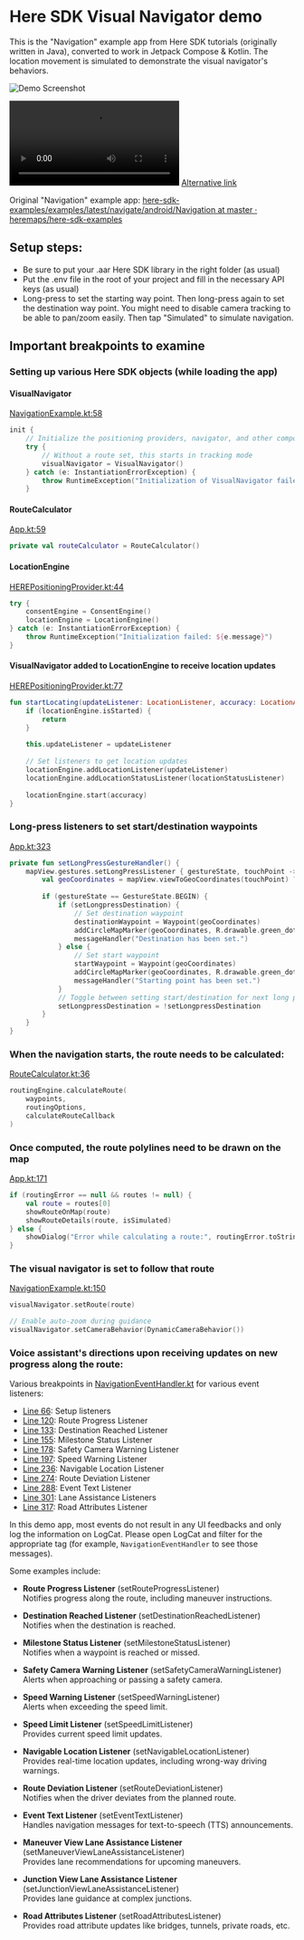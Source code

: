 # Here SDK Visual Navigator demo

This is the "Navigation" example app from Here SDK tutorials (originally written in Java), converted to work in Jetpack Compose & Kotlin. The location movement is simulated to demonstrate the visual navigator's behaviors.

![Demo Screenshot](./Screenshot%202025-03-15%20121642.png)

![Demo Video](./screen-20250315-113936.mp4)
[Alternative link](https://photos.google.com/share/AF1QipNeNzPCMpNXyba0d8DS-odMMoFMBijIoCUZmN1KLkgwbH34chDN2z0guZLH96Futw/photo/AF1QipOF-UmQn30AY97gQRsJ3MEWN-pqvLIX9qxlVas_?key=MFBscFdkeFJ3MnQ1N1Z1TzJlTmFCOXhrMWpxN1Jn)



Original "Navigation" example app: [here-sdk-examples/examples/latest/navigate/android/Navigation at master · heremaps/here-sdk-examples](https://github.com/heremaps/here-sdk-examples/tree/master/examples/latest/navigate/android/Navigation)

## Setup steps:
- Be sure to put your .aar Here SDK library in the right folder (as usual)
- Put the .env file in the root of your project and fill in the necessary API keys (as usual)
- Long-press to set the starting way point. Then long-press again to set the destination way point. You might need to disable camera tracking to be able to pan/zoom easily. Then tap "Simulated" to simulate navigation.

## Important breakpoints to examine

### Setting up various Here SDK objects (while loading the app)

#### VisualNavigator
[NavigationExample.kt:58](./app/src/main/java/com/example/navigation/NavigationExample.kt#L58)
```kotlin
init {
    // Initialize the positioning providers, navigator, and other components
    try {
        // Without a route set, this starts in tracking mode
        visualNavigator = VisualNavigator()
    } catch (e: InstantiationErrorException) {
        throw RuntimeException("Initialization of VisualNavigator failed: ${e.error.name}")
    }
```

#### RouteCalculator
[App.kt:59](./app/src/main/java/com/example/navigation/App.kt#L59)
```kotlin
private val routeCalculator = RouteCalculator()
```

#### LocationEngine
[HEREPositioningProvider.kt:44](./app/src/main/java/com/example/navigation/HEREPositioningProvider.kt#L44)
```kotlin
try {
    consentEngine = ConsentEngine()
    locationEngine = LocationEngine()
} catch (e: InstantiationErrorException) {
    throw RuntimeException("Initialization failed: ${e.message}")
}
```

#### VisualNavigator added to LocationEngine to receive location updates
[HEREPositioningProvider.kt:77](./app/src/main/java/com/example/navigation/HEREPositioningProvider.kt#L77)
```kotlin
fun startLocating(updateListener: LocationListener, accuracy: LocationAccuracy) {
    if (locationEngine.isStarted) {
        return
    }
    
    this.updateListener = updateListener
    
    // Set listeners to get location updates
    locationEngine.addLocationListener(updateListener)
    locationEngine.addLocationStatusListener(locationStatusListener)
    
    locationEngine.start(accuracy)
}
```

### Long-press listeners to set start/destination waypoints
[App.kt:323](./app/src/main/java/com/example/navigation/App.kt#L323)
```kotlin
private fun setLongPressGestureHandler() {
    mapView.gestures.setLongPressListener { gestureState, touchPoint ->
        val geoCoordinates = mapView.viewToGeoCoordinates(touchPoint) ?: return@setLongPressListener
        
        if (gestureState == GestureState.BEGIN) {
            if (setLongpressDestination) {
                // Set destination waypoint
                destinationWaypoint = Waypoint(geoCoordinates)
                addCircleMapMarker(geoCoordinates, R.drawable.green_dot)
                messageHandler("Destination has been set.")
            } else {
                // Set start waypoint
                startWaypoint = Waypoint(geoCoordinates)
                addCircleMapMarker(geoCoordinates, R.drawable.green_dot)
                messageHandler("Starting point has been set.")
            }
            // Toggle between setting start/destination for next long press
            setLongpressDestination = !setLongpressDestination
        }
    }
}
```

### When the navigation starts, the route needs to be calculated:
[RouteCalculator.kt:36](./app/src/main/java/com/example/navigation/RouteCalculator.kt#L36)
```kotlin
routingEngine.calculateRoute(
    waypoints,
    routingOptions,
    calculateRouteCallback
)
```

### Once computed, the route polylines need to be drawn on the map
[App.kt:171](./app/src/main/java/com/example/navigation/App.kt#L171)
```kotlin
if (routingError == null && routes != null) {
    val route = routes[0]
    showRouteOnMap(route)
    showRouteDetails(route, isSimulated)
} else {
    showDialog("Error while calculating a route:", routingError.toString())
}
```

### The visual navigator is set to follow that route
[NavigationExample.kt:150](./app/src/main/java/com/example/navigation/NavigationExample.kt#L150)
```kotlin
visualNavigator.setRoute(route)

// Enable auto-zoom during guidance
visualNavigator.setCameraBehavior(DynamicCameraBehavior())
```

### Voice assistant's directions upon receiving updates on new progress along the route:
Various breakpoints in [NavigationEventHandler.kt](./app/src/main/java/com/example/navigation/NavigationEventHandler.kt) for various event listeners:
- [Line 66](./app/src/main/java/com/example/navigation/NavigationEventHandler.kt#L66): Setup listeners
- [Line 120](./app/src/main/java/com/example/navigation/NavigationEventHandler.kt#L120): Route Progress Listener
- [Line 133](./app/src/main/java/com/example/navigation/NavigationEventHandler.kt#L133): Destination Reached Listener
- [Line 155](./app/src/main/java/com/example/navigation/NavigationEventHandler.kt#L155): Milestone Status Listener
- [Line 178](./app/src/main/java/com/example/navigation/NavigationEventHandler.kt#L178): Safety Camera Warning Listener
- [Line 197](./app/src/main/java/com/example/navigation/NavigationEventHandler.kt#L197): Speed Warning Listener
- [Line 236](./app/src/main/java/com/example/navigation/NavigationEventHandler.kt#L236): Navigable Location Listener
- [Line 274](./app/src/main/java/com/example/navigation/NavigationEventHandler.kt#L274): Route Deviation Listener
- [Line 288](./app/src/main/java/com/example/navigation/NavigationEventHandler.kt#L288): Event Text Listener
- [Line 301](./app/src/main/java/com/example/navigation/NavigationEventHandler.kt#L301): Lane Assistance Listeners
- [Line 317](./app/src/main/java/com/example/navigation/NavigationEventHandler.kt#L317): Road Attributes Listener

In this demo app, most events do not result in any UI feedbacks and only log the information on LogCat. Please open LogCat and filter for the appropriate tag (for example, `NavigationEventHandler` to see those messages).

Some examples include:

- **Route Progress Listener** (setRouteProgressListener)  
  Notifies progress along the route, including maneuver instructions.

- **Destination Reached Listener** (setDestinationReachedListener)  
  Notifies when the destination is reached.

- **Milestone Status Listener** (setMilestoneStatusListener)  
  Notifies when a waypoint is reached or missed.

- **Safety Camera Warning Listener** (setSafetyCameraWarningListener)  
  Alerts when approaching or passing a safety camera.

- **Speed Warning Listener** (setSpeedWarningListener)  
  Alerts when exceeding the speed limit.

- **Speed Limit Listener** (setSpeedLimitListener)  
  Provides current speed limit updates.

- **Navigable Location Listener** (setNavigableLocationListener)  
  Provides real-time location updates, including wrong-way driving warnings.

- **Route Deviation Listener** (setRouteDeviationListener)  
  Notifies when the driver deviates from the planned route.

- **Event Text Listener** (setEventTextListener)  
  Handles navigation messages for text-to-speech (TTS) announcements.

- **Maneuver View Lane Assistance Listener** (setManeuverViewLaneAssistanceListener)  
  Provides lane recommendations for upcoming maneuvers.

- **Junction View Lane Assistance Listener** (setJunctionViewLaneAssistanceListener)  
  Provides lane guidance at complex junctions.

- **Road Attributes Listener** (setRoadAttributesListener)  
  Provides road attribute updates like bridges, tunnels, private roads, etc.
